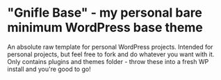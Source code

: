 # "Gnifle Base" - my personal bare minimum WordPress base theme
An absolute raw template for personal WordPress projects. Intended for personal projects, but feel free to fork and do whatever you want with it. Only contains plugins and themes folder - throw these into a fresh WP install and you're good to go!
